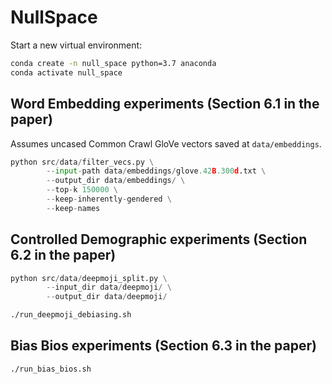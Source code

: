 # NullSpace


Start a new virtual environment:
```sh
conda create -n null_space python=3.7 anaconda
conda activate null_space
```


## Word Embedding experiments (Section 6.1 in the paper)

Assumes uncased Common Crawl GloVe vectors saved at `data/embeddings`.

```py
python src/data/filter_vecs.py \
        --input-path data/embeddings/glove.42B.300d.txt \
        --output_dir data/embeddings/ \
        --top-k 150000 \
        --keep-inherently-gendered \
        --keep-names
```

## Controlled Demographic experiments (Section 6.2 in the paper)

```py
python src/data/deepmoji_split.py \
        --input_dir data/deepmoji/ \
        --output_dir data/deepmoji/
```

```sh 
./run_deepmoji_debiasing.sh
```


## Bias Bios experiments (Section 6.3 in the paper)

```sh
./run_bias_bios.sh
```

